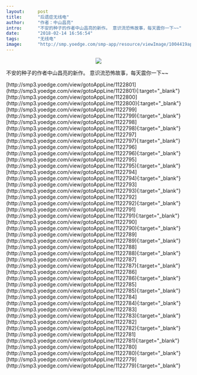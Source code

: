 ```yaml
---
layout:     post
title:      "后遗症无线电"
author:     "作者：中山昌亮"
intro:      "不安的种子的作者中山昌亮的新作。 意识流恐怖故事，每天震你一下~~"
date:       "2018-02-14 16:56:54"
tags:       "无线电"
image:      "http://smp.yoedge.com/smp-app/resource/viewImage/1004419appline.png"
---
```

<div style="text-align: center">
<p><img src="http://smp.yoedge.com/smp-app/resource/viewImage/1004419appline.png"/></p>
</div>
<p class="post-meta">
<span>不安的种子的作者中山昌亮的新作。 意识流恐怖故事，每天震你一下~~</span>
</p>
[http://smp3.yoedge.com/view/gotoAppLine/1122801](http://smp3.yoedge.com/view/gotoAppLine/1122801){:target="_blank"}
[http://smp3.yoedge.com/view/gotoAppLine/1122800](http://smp3.yoedge.com/view/gotoAppLine/1122800){:target="_blank"}
[http://smp3.yoedge.com/view/gotoAppLine/1122799](http://smp3.yoedge.com/view/gotoAppLine/1122799){:target="_blank"}
[http://smp3.yoedge.com/view/gotoAppLine/1122798](http://smp3.yoedge.com/view/gotoAppLine/1122798){:target="_blank"}
[http://smp3.yoedge.com/view/gotoAppLine/1122797](http://smp3.yoedge.com/view/gotoAppLine/1122797){:target="_blank"}
[http://smp3.yoedge.com/view/gotoAppLine/1122796](http://smp3.yoedge.com/view/gotoAppLine/1122796){:target="_blank"}
[http://smp3.yoedge.com/view/gotoAppLine/1122795](http://smp3.yoedge.com/view/gotoAppLine/1122795){:target="_blank"}
[http://smp3.yoedge.com/view/gotoAppLine/1122794](http://smp3.yoedge.com/view/gotoAppLine/1122794){:target="_blank"}
[http://smp3.yoedge.com/view/gotoAppLine/1122793](http://smp3.yoedge.com/view/gotoAppLine/1122793){:target="_blank"}
[http://smp3.yoedge.com/view/gotoAppLine/1122792](http://smp3.yoedge.com/view/gotoAppLine/1122792){:target="_blank"}
[http://smp3.yoedge.com/view/gotoAppLine/1122791](http://smp3.yoedge.com/view/gotoAppLine/1122791){:target="_blank"}
[http://smp3.yoedge.com/view/gotoAppLine/1122790](http://smp3.yoedge.com/view/gotoAppLine/1122790){:target="_blank"}
[http://smp3.yoedge.com/view/gotoAppLine/1122789](http://smp3.yoedge.com/view/gotoAppLine/1122789){:target="_blank"}
[http://smp3.yoedge.com/view/gotoAppLine/1122788](http://smp3.yoedge.com/view/gotoAppLine/1122788){:target="_blank"}
[http://smp3.yoedge.com/view/gotoAppLine/1122787](http://smp3.yoedge.com/view/gotoAppLine/1122787){:target="_blank"}
[http://smp3.yoedge.com/view/gotoAppLine/1122786](http://smp3.yoedge.com/view/gotoAppLine/1122786){:target="_blank"}
[http://smp3.yoedge.com/view/gotoAppLine/1122785](http://smp3.yoedge.com/view/gotoAppLine/1122785){:target="_blank"}
[http://smp3.yoedge.com/view/gotoAppLine/1122784](http://smp3.yoedge.com/view/gotoAppLine/1122784){:target="_blank"}
[http://smp3.yoedge.com/view/gotoAppLine/1122783](http://smp3.yoedge.com/view/gotoAppLine/1122783){:target="_blank"}
[http://smp3.yoedge.com/view/gotoAppLine/1122782](http://smp3.yoedge.com/view/gotoAppLine/1122782){:target="_blank"}
[http://smp3.yoedge.com/view/gotoAppLine/1122781](http://smp3.yoedge.com/view/gotoAppLine/1122781){:target="_blank"}
[http://smp3.yoedge.com/view/gotoAppLine/1122780](http://smp3.yoedge.com/view/gotoAppLine/1122780){:target="_blank"}
[http://smp3.yoedge.com/view/gotoAppLine/1122779](http://smp3.yoedge.com/view/gotoAppLine/1122779){:target="_blank"}


